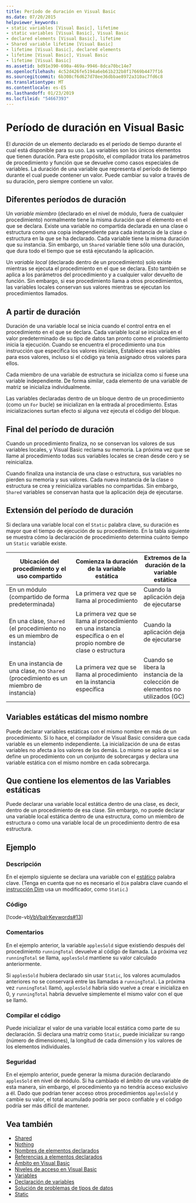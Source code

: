 ```yaml
---
title: Período de duración en Visual Basic
ms.date: 07/20/2015
helpviewer_keywords:
- static variables [Visual Basic], lifetime
- static variables [Visual Basic], Visual Basic
- declared elements [Visual Basic], lifetime
- Shared variable lifetime [Visual Basic]
- lifetime [Visual Basic], declared elements
- lifetime [Visual Basic], Visual Basic
- lifetime [Visual Basic]
ms.assetid: bd91e390-690a-469a-9946-8dca70bc14e7
ms.openlocfilehash: 4c52d426fe5194a6eb61b232b8f17669b4477f16
ms.sourcegitcommit: 6b308cf6d627d78ee36dbbae8972a310ac7fd6c8
ms.translationtype: MT
ms.contentlocale: es-ES
ms.lasthandoff: 01/23/2019
ms.locfileid: "54667393"
---
```

# <a name="lifetime-in-visual-basic"></a>Período de duración en Visual Basic
El *duración* de un elemento declarado es el período de tiempo durante el cual está disponible para su uso. Las variables son los únicos elementos que tienen duración. Para este propósito, el compilador trata los parámetros de procedimiento y función que se devuelve como casos especiales de variables. La duración de una variable que representa el período de tiempo durante el cual puede contener un valor. Puede cambiar su valor a través de su duración, pero siempre contiene un valor.  
  
## <a name="different-lifetimes"></a>Diferentes períodos de duración  
 Un *variable miembro* (declarado en el nivel de módulo, fuera de cualquier procedimiento) normalmente tiene la misma duración que el elemento en el que se declara. Existe una variable no compartida declarada en una clase o estructura como una copia independiente para cada instancia de la clase o estructura en la que se ha declarado. Cada variable tiene la misma duración que su instancia. Sin embargo, un `Shared` variable tiene sólo una duración, que dura todo el tiempo que se está ejecutando la aplicación.  
  
 Un *variable local* (declarado dentro de un procedimiento) solo existe mientras se ejecuta el procedimiento en el que se declara. Esto también se aplica a los parámetros del procedimiento y a cualquier valor devuelto de función. Sin embargo, si ese procedimiento llama a otros procedimientos, las variables locales conservan sus valores mientras se ejecutan los procedimientos llamados.  
  
## <a name="beginning-of-lifetime"></a>A partir de duración  
 Duración de una variable local se inicia cuando el control entra en el procedimiento en el que se declara. Cada variable local se inicializa en el valor predeterminado de su tipo de datos tan pronto como el procedimiento inicia la ejecución. Cuando se encuentra el procedimiento una `Dim` instrucción que especifica los valores iniciales, Establece esas variables para esos valores, incluso si el código ya tenía asignado otros valores para ellos.  
  
 Cada miembro de una variable de estructura se inicializa como si fuese una variable independiente. De forma similar, cada elemento de una variable de matriz se inicializa individualmente.  
  
 Las variables declaradas dentro de un bloque dentro de un procedimiento (como un `For` bucle) se inicializan en la entrada al procedimiento. Estas inicializaciones surtan efecto si alguna vez ejecuta el código del bloque.  
  
## <a name="end-of-lifetime"></a>Final del período de duración  
 Cuando un procedimiento finaliza, no se conservan los valores de sus variables locales, y Visual Basic reclama su memoria. La próxima vez que se llame al procedimiento todas sus variables locales se crean desde cero y se reinicializa.  
  
 Cuando finaliza una instancia de una clase o estructura, sus variables no pierden su memoria y sus valores. Cada nueva instancia de la clase o estructura se crea y reinicializa variables no compartidas. Sin embargo, `Shared` variables se conservan hasta que la aplicación deja de ejecutarse.  
  
## <a name="extension-of-lifetime"></a>Extensión del período de duración  
 Si declara una variable local con el `Static` palabra clave, su duración es mayor que el tiempo de ejecución de su procedimiento. En la tabla siguiente se muestra cómo la declaración de procedimiento determina cuánto tiempo un `Static` variable existe.  
  
|Ubicación del procedimiento y el uso compartido|Comienza la duración de la variable estática|Extremos de la duración de la variable estática|  
|------------------------------------|-------------------------------------|-----------------------------------|  
|En un módulo (compartido de forma predeterminada)|La primera vez que se llama al procedimiento|Cuando la aplicación deja de ejecutarse|  
|En una clase, `Shared` (el procedimiento no es un miembro de instancia)|La primera vez que se llama al procedimiento en una instancia específica o en el propio nombre de clase o estructura|Cuando la aplicación deja de ejecutarse|  
|En una instancia de una clase, no `Shared` (procedimiento es un miembro de instancia)|La primera vez que se llama al procedimiento en la instancia específica|Cuando se libera la instancia de la colección de elementos no utilizados (GC)|  
  
## <a name="static-variables-of-the-same-name"></a>Variables estáticas del mismo nombre  
 Puede declarar variables estáticas con el mismo nombre en más de un procedimiento. Si lo hace, el compilador de Visual Basic considera que cada variable es un elemento independiente. La inicialización de una de estas variables no afecta a los valores de los demás. Lo mismo se aplica si se define un procedimiento con un conjunto de sobrecargas y declara una variable estática con el mismo nombre en cada sobrecarga.  
  
## <a name="containing-elements-for-static-variables"></a>Que contiene los elementos de las Variables estáticas  
 Puede declarar una variable local estática dentro de una clase, es decir, dentro de un procedimiento de esa clase. Sin embargo, no puede declarar una variable local estática dentro de una estructura, como un miembro de estructura o como una variable local de un procedimiento dentro de esa estructura.  
  
## <a name="example"></a>Ejemplo  
  
### <a name="description"></a>Descripción  
 En el ejemplo siguiente se declara una variable con el [estático](../../../../visual-basic/language-reference/modifiers/static.md) palabra clave. (Tenga en cuenta que no es necesario el `Dim` palabra clave cuando el [instrucción Dim](../../../../visual-basic/language-reference/statements/dim-statement.md) usa un modificador, como `Static`.)  
  
### <a name="code"></a>Código  
 [!code-vb[VbVbalrKeywords#13](../../../../visual-basic/language-reference/codesnippet/VisualBasic/lifetime_1.vb)]  
  
### <a name="comments"></a>Comentarios  
 En el ejemplo anterior, la variable `applesSold` sigue existiendo después del procedimiento `runningTotal` devuelve al código de llamada. La próxima vez `runningTotal` se llama, `applesSold` mantiene su valor calculado anteriormente.  
  
 Si `applesSold` hubiera declarado sin usar `Static`, los valores acumulados anteriores no se conservará entre las llamadas a `runningTotal`. La próxima vez `runningTotal` llamó, `applesSold` habría sido vuelve a crear e inicializa en 0, y `runningTotal` habría devuelve simplemente el mismo valor con el que se llamó.  
  
### <a name="compiling-the-code"></a>Compilar el código  
 Puede inicializar el valor de una variable local estática como parte de su declaración. Si declara una matriz como `Static`, puede inicializar su rango (número de dimensiones), la longitud de cada dimensión y los valores de los elementos individuales.  
  
### <a name="security"></a>Seguridad  
 En el ejemplo anterior, puede generar la misma duración declarando `applesSold` en nivel de módulo. Si ha cambiado el ámbito de una variable de esta manera, sin embargo, el procedimiento ya no tendría acceso exclusivo a él. Dado que podrían tener acceso otros procedimientos `applesSold` y cambie su valor, el total acumulado podría ser poco confiable y el código podría ser más difícil de mantener.  
  
## <a name="see-also"></a>Vea también
- [Shared](../../../../visual-basic/language-reference/modifiers/shared.md)
- [Nothing](../../../../visual-basic/language-reference/nothing.md)
- [Nombres de elementos declarados](../../../../visual-basic/programming-guide/language-features/declared-elements/declared-element-names.md)
- [Referencias a elementos declarados](../../../../visual-basic/programming-guide/language-features/declared-elements/references-to-declared-elements.md)
- [Ámbito en Visual Basic](../../../../visual-basic/programming-guide/language-features/declared-elements/scope.md)
- [Niveles de acceso en Visual Basic](../../../../visual-basic/programming-guide/language-features/declared-elements/access-levels.md)
- [Variables](../../../../visual-basic/programming-guide/language-features/variables/index.md)
- [Declaración de variables](../../../../visual-basic/programming-guide/language-features/variables/variable-declaration.md)
- [Solución de problemas de tipos de datos](../../../../visual-basic/programming-guide/language-features/data-types/troubleshooting-data-types.md)
- [Static](../../../../visual-basic/language-reference/modifiers/static.md)
